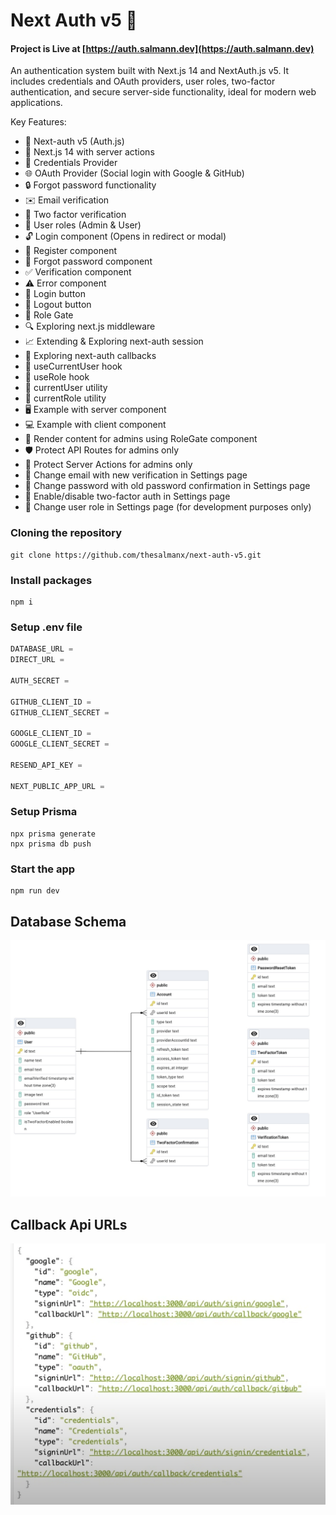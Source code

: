 # Next Auth v5 🔐

#### Project is Live at [https://auth.salmann.dev](https://auth.salmann.dev)

An authentication system built with Next.js 14 and NextAuth.js v5. It includes credentials and OAuth providers, user roles, two-factor authentication, and secure server-side functionality, ideal for modern web applications.

Key Features:
- 🔐 Next-auth v5 (Auth.js)
- 🚀 Next.js 14 with server actions
- 🔑 Credentials Provider
- 🌐 OAuth Provider (Social login with Google & GitHub)
- 🔒 Forgot password functionality
- ✉️ Email verification
- 📱 Two factor verification
- 👥 User roles (Admin & User)
- 🔓 Login component (Opens in redirect or modal)
- 📝 Register component
- 🤔 Forgot password component
- ✅ Verification component
- ⚠️ Error component
- 🔘 Login button
- 🚪 Logout button
- 🚧 Role Gate
- 🔍 Exploring next.js middleware
- 📈 Extending & Exploring next-auth session
- 🔄 Exploring next-auth callbacks
- 👤 useCurrentUser hook
- 🛂 useRole hook
- 🧑 currentUser utility
- 👮 currentRole utility
- 🖥️ Example with server component
- 💻 Example with client component
- 👑 Render content for admins using RoleGate component
- 🛡️ Protect API Routes for admins only
- 🔐 Protect Server Actions for admins only
- 📧 Change email with new verification in Settings page
- 🔑 Change password with old password confirmation in Settings page
- 🔔 Enable/disable two-factor auth in Settings page
- 🔄 Change user role in Settings page (for development purposes only)

### Cloning the repository
```shell
git clone https://github.com/thesalmanx/next-auth-v5.git
```

### Install packages
```shell
npm i
```

### Setup .env file
```js
DATABASE_URL =
DIRECT_URL =

AUTH_SECRET =

GITHUB_CLIENT_ID =
GITHUB_CLIENT_SECRET =

GOOGLE_CLIENT_ID =
GOOGLE_CLIENT_SECRET =

RESEND_API_KEY =

NEXT_PUBLIC_APP_URL =
```

### Setup Prisma
```shell
npx prisma generate
npx prisma db push
```

### Start the app
```shell
npm run dev
```

## Database Schema
![alt text](next-auth-v5-databaseSchema.jpeg)

## Callback Api URLs
![alt text](callbackapi.png)